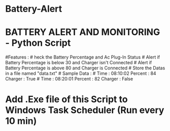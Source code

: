 # Battery-Alert
# 			   BATTERY ALERT AND MONITORING - Python Script

#Features :
	#	heck the Battery Percentage and Ac Plug-In Status
	#	Alert if Battery Percentage is below 30 and Charger isn't Connected 
	#	Alert if Battery Percentage is above 80 and Charger is Connected
	#	Store the Datas in a file named "data.txt"
	# Sample Data : 
	#		Time : 08:10:02		Percent : 84	Charger : True
	#		Time : 08:20:01		Percent : 82	Charger : False

# Add .Exe file of this Script to Windows Task Scheduler (Run every 10 min) 
